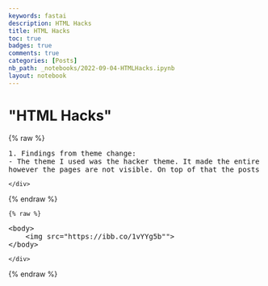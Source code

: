 ```yaml
---
keywords: fastai
description: HTML Hacks
title: HTML Hacks
toc: true 
badges: true
comments: true
categories: [Posts]
nb_path: _notebooks/2022-09-04-HTMLHacks.ipynb
layout: notebook
---
```


<!--
#################################################
### THIS FILE WAS AUTOGENERATED! DO NOT EDIT! ###
#################################################
# file to edit: _notebooks/2022-09-04-HTMLHacks.ipynb
-->

<div class="container" id="notebook-container">
        
<div class="cell border-box-sizing text_cell rendered"><div class="inner_cell">
<div class="text_cell_render border-box-sizing rendered_html">
<h1 id="&quot;HTML-Hacks&quot;">"HTML Hacks"<a class="anchor-link" href="#&quot;HTML-Hacks&quot;"> </a></h1>
</div>
</div>
</div>
    {% raw %}
    
<div class="cell border-box-sizing code_cell rendered">
<div class="input">

<div class="inner_cell">
    <div class="input_area">
<div class=" highlight hl-python"><pre><span></span><span class="mf">1.</span> <span class="n">Findings</span> <span class="kn">from</span> <span class="nn">theme</span> <span class="n">change</span><span class="p">:</span>
<span class="o">-</span> <span class="n">The</span> <span class="n">theme</span> <span class="n">I</span> <span class="n">used</span> <span class="n">was</span> <span class="n">the</span> <span class="n">hacker</span> <span class="n">theme</span><span class="o">.</span> <span class="n">It</span> <span class="n">made</span> <span class="n">the</span> <span class="n">entire</span> <span class="n">site</span> <span class="n">black</span> <span class="k">with</span> <span class="n">green</span> <span class="n">text</span><span class="o">.</span> <span class="n">Overall</span> <span class="n">the</span> <span class="n">coloring</span> <span class="n">of</span> <span class="n">the</span> <span class="n">theme</span> <span class="n">looks</span> <span class="n">nice</span>
<span class="n">however</span> <span class="n">the</span> <span class="n">pages</span> <span class="n">are</span> <span class="ow">not</span> <span class="n">visible</span><span class="o">.</span> <span class="n">On</span> <span class="n">top</span> <span class="n">of</span> <span class="n">that</span> <span class="n">the</span> <span class="n">posts</span> <span class="n">looks</span> <span class="n">a</span> <span class="n">lot</span> <span class="n">worse</span> <span class="k">as</span> <span class="n">it</span> <span class="ow">is</span> <span class="n">displayed</span> <span class="k">as</span> <span class="n">text</span><span class="o">.</span>
</pre></div>

    </div>
</div>
</div>

</div>
    {% endraw %}

    {% raw %}
    
<div class="cell border-box-sizing code_cell rendered">
<div class="input">

<div class="inner_cell">
    <div class="input_area">
<div class=" highlight hl-python"><pre><span></span><span class="o">&lt;</span><span class="n">body</span><span class="o">&gt;</span>
    <span class="o">&lt;</span><span class="n">img</span> <span class="n">src</span><span class="o">=</span><span class="s2">&quot;https://ibb.co/1vYYg5b&quot;&quot;&gt;</span>
<span class="o">&lt;/</span><span class="n">body</span><span class="o">&gt;</span>
</pre></div>

    </div>
</div>
</div>

</div>
    {% endraw %}

</div>
 

